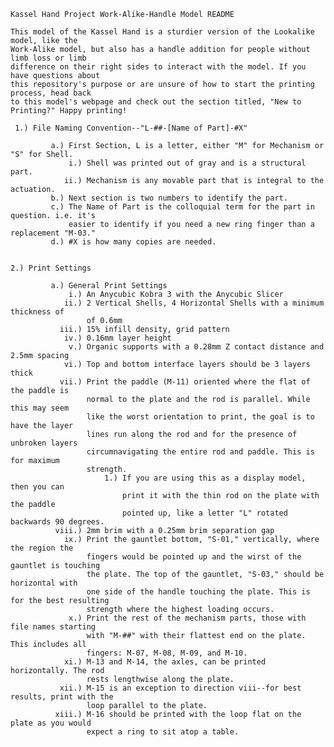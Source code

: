     Kassel Hand Project Work-Alike-Handle Model README
    
    This model of the Kassel Hand is a sturdier version of the Lookalike model, like the 
    Work-Alike model, but also has a handle addition for people without limb loss or limb 
    difference on their right sides to interact with the model. If you have questions about 
    this repository's purpose or are unsure of how to start the printing process, head back 
    to this model's webpage and check out the section titled, "New to Printing?" Happy printing!
    
     1.) File Naming Convention--"L-##-[Name of Part]-#X"
     
             a.) First Section, L is a letter, either "M" for Mechanism or "S" for Shell.
                 i.) Shell was printed out of gray and is a structural part.
                ii.) Mechanism is any movable part that is integral to the actuation.
             b.) Next section is two numbers to identify the part.
             c.) The Name of Part is the colloquial term for the part in question. i.e. it's 
                 easier to identify if you need a new ring finger than a replacement "M-03."
             d.) #X is how many copies are needed.

    
    2.) Print Settings

             a.) General Print Settings
                 i.) An Anycubic Kobra 3 with the Anycubic Slicer
                ii.) 2 Vertical Shells, 4 Horizontal Shells with a minimum thickness of 
                     of 0.6mm
               iii.) 15% infill density, grid pattern
                iv.) 0.16mm layer height
                 v.) Organic supports with a 0.28mm Z contact distance and 2.5mm spacing
                vi.) Top and bottom interface layers should be 3 layers thick
               vii.) Print the paddle (M-11) oriented where the flat of the paddle is 
                     normal to the plate and the rod is parallel. While this may seem 
                     like the worst orientation to print, the goal is to have the layer 
                     lines run along the rod and for the presence of unbroken layers 
                     circumnavigating the entire rod and paddle. This is for maximum 
                     strength.
                         1.) If you are using this as a display model, then you can 
                             print it with the thin rod on the plate with the paddle 
                             pointed up, like a letter "L" rotated backwards 90 degrees.
              viii.) 2mm brim with a 0.25mm brim separation gap
                ix.) Print the gauntlet bottom, "S-01," vertically, where the region the 
                     fingers would be pointed up and the wirst of the gauntlet is touching 
                     the plate. The top of the gauntlet, "S-03," should be horizontal with 
                     one side of the handle touching the plate. This is for the best resulting 
                     strength where the highest loading occurs.
                 x.) Print the rest of the mechanism parts, those with file names starting 
                     with "M-##" with their flattest end on the plate. This includes all 
                     fingers: M-07, M-08, M-09, and M-10.
                xi.) M-13 and M-14, the axles, can be printed horizontally. The rod 
                     rests lengthwise along the plate.
               xii.) M-15 is an exception to direction viii--for best results, print with the 
                     loop parallel to the plate.
              xiii.) M-16 should be printed with the loop flat on the plate as you would 
                     expect a ring to sit atop a table.
    
